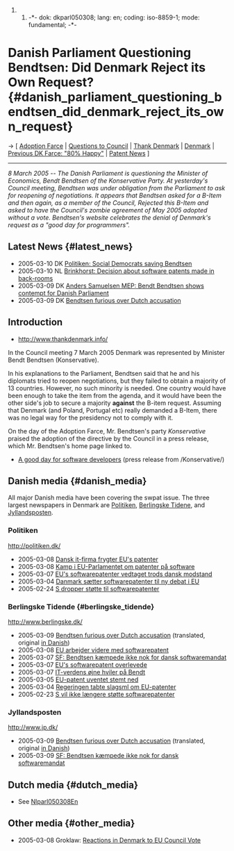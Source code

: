 1.  1.  -\*- dok: dkparl050308; lang: en; coding: iso-8859-1; mode:
        fundamental; -\*-

# Danish Parliament Questioning Bendtsen: Did Denmark Reject its Own Request? {#danish_parliament_questioning_bendtsen_did_denmark_reject_its_own_request}

-\> \[ [ Adoption Farce](Cons050307En "wikilink") \| [ Questions to
Council](LtrFfiiCons050308En "wikilink") \| [Thank
Denmark](http://www.thankdenmark.info "wikilink") \| [
Denmark](SwpatdkEn "wikilink") \| [ Previous DK Farce: \"80%
Happy\"](ConsDk040518En "wikilink") \| [ Patent
News](SwpatcninoEn "wikilink") \]

------------------------------------------------------------------------

*8 March 2005 \-- The Danish Parliament is questioning the Minister of
Economics, Bendt Bendtsen of the Konservative Party. At yesterday\'s
Council meeting, Bendtsen was under obligation from the Parliament to
ask for reopening of negotiations. It appears that Bendtsen asked for a
B-Item and then again, as a member of the Council, Rejected this B-Item
and asked to have the Council\'s zombie agreement of May 2005 adopted
without a vote. Bendtsen\'s website celebrates the denial of Denmark\'s
request as a \"good day for programmers\".*

## Latest News {#latest_news}

-   2005-03-10 DK [ Politiken: Social Democrats saving
    Bendtsen](Kofod050310En "wikilink")
-   2005-03-10 NL [ Brinkhorst: Decision about software patents made in
    back-rooms](Brinkhorst050310En "wikilink")
-   2005-03-09 DK [ Anders Samuelsen MEP: Bendt Bendtsen shows contempt
    for Danish Parliament](Samuelsen050309En "wikilink")
-   2005-03-09 DK [ Bendtsen furious over Dutch
    accusation](Bendtsen050309En "wikilink")

## Introduction

-   <http://www.thankdenmark.info/>

In the Council meeting 7 March 2005 Denmark was represented by Minister
Bendt Bendtsen (Konservative).

In his explanations to the Parliament, Bendtsen said that he and his
diplomats tried to reopen negotiations, but they failed to obtain a
majority of 13 countries. However, no such minority is needed. One
country would have been enough to take the item from the agenda, and it
would have been the other side\'s job to secure a majority **against**
the B-item request. Assuming that Denmark (and Poland, Portugal etc)
really demanded a B-Item, there was no legal way for the presidency not
to comply with it.

On the day of the Adoption Farce, Mr. Bendtsen\'s party *Konservative*
praised the adoption of the directive by the Council in a press release,
which Mr. Bendtsen\'s home page linked to.

-   [A good day for software
    developers](http://wiki.ffii.org/index.cgi?BendtGitte050307En "wikilink")
    (press release from /Konservative/)

## Danish media {#danish_media}

All major Danish media have been covering the swpat issue. The three
largest newspapers in Denmark are
[Politiken](http://politiken.dk/ "wikilink"), [Berlingske
Tidene](http://www.berlingske.dk/ "wikilink"), and
[Jyllandsposten](http://www.jp.dk/ "wikilink").

### Politiken

<http://politiken.dk/>

-   2005-03-08 [Dansk it-firma frygter EU\'s
    patenter](http://politiken.dk/VisArtikel.sasp?PageID=368352 "wikilink")
-   2005-03-08 [Kamp i EU-Parlamentet om patenter på
    software](http://politiken.dk/VisArtikel.sasp?PageID=368384 "wikilink")
-   2005-03-07 [EU\'s softwarepatenter vedtaget trods dansk
    modstand](http://politiken.dk/VisArtikel.sasp?PageID=368223 "wikilink")
-   2005-03-04 [Danmark sætter softwarepatenter til ny debat i
    EU](http://politiken.dk/VisArtikel.sasp?PageID=367899 "wikilink")
-   2005-02-24 [S dropper støtte til
    softwarepatenter](http://politiken.dk/VisArtikel.sasp?PageID=366576 "wikilink")

### Berlingske Tidende {#berlingske_tidende}

<http://www.berlingske.dk/>

-   2005-03-09 [ Bendtsen furious over Dutch
    accusation](Bendtsen050309En "wikilink") (translated, original [in
    Danish](http://www.berlingske.dk/indland/artikel:aid=550026/ "wikilink"))
-   2005-03-08 [EU arbejder videre med
    softwarepatent](http://www.berlingske.dk/it/artikel:aid=549278 "wikilink")
-   2005-03-07 [SF: Bendtsen kæmpede ikke nok for dansk
    softwaremandat](http://www.berlingske.dk/indland/artikel:aid=549104 "wikilink")
-   2005-03-07 [EU\'s softwarepatent
    overlevede](http://www.berlingske.dk/indland/artikel:aid=549000 "wikilink")
-   2005-03-07 [IT-verdens øjne hviler på
    Bendt](http://www.berlingske.dk/business/artikel:aid=548796 "wikilink")
-   2005-03-05 [EU-patent uventet stemt
    ned](http://www.berlingske.dk/business/artikel:aid=548180 "wikilink")
-   2005-03-04 [Regeringen tabte slagsml om
    EU-patenter](http://www.berlingske.dk/indland/artikel:aid=547972 "wikilink")
-   2005-02-23 [S vil ikke længere støtte
    softwarepatenter](http://www.berlingske.dk/indland/artikel:aid=544088 "wikilink")

### Jyllandsposten

<http://www.jp.dk/>

-   2005-03-09 [ Bendtsen furious over Dutch
    accusation](Bendtsen050309En "wikilink") (translated, original [in
    Danish](http://www.jp.dk/indland/artikel:aid=2934584 "wikilink"))
-   2005-03-09 [SF: Bendtsen kæmpede ikke nok for dansk
    softwaremandat](http://www.jp.dk/itogc/artikel:aid=2929762 "wikilink")

## Dutch media {#dutch_media}

-   See [Nlparl050308En](Nlparl050308En "wikilink")

## Other media {#other_media}

-   2005-03-08 Groklaw: [Reactions in Denmark to EU Council
    Vote](http://www.groklaw.net/article.php?story=20050308084230867 "wikilink")
